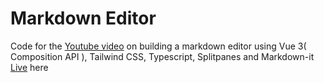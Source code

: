 # Markdown Editor

Code for the [Youtube video](https://www.youtube.com/watch?v=H9tZOTha50I) on building a markdown editor using Vue 3( Composition API ), Tailwind CSS, Typescript, Splitpanes and Markdown-it [Live](https://markdown-editor-vue.vercel.app/) here

